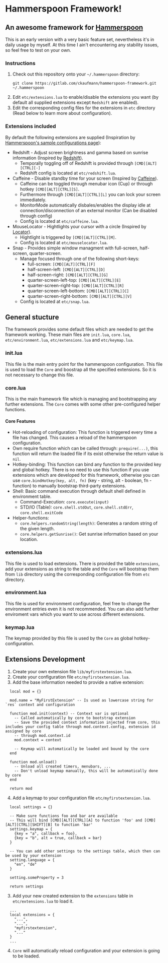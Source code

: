 # Hammerspoon Framework!

## An awesome framework for [Hammerspoon](http://www.hammerspoon.org)

This is an early version with a very basic feature set, nevertheless it's in daily usage by myself.
At this time I ain't encountering any stability issues, so feel free to test on your own.

### Instructions

1. Check out this repository onto your `~/.hammerspoon` directory:
   ```
   git clone https://gitlab.com/ckaufmann/hammerspoon-framework.git ~/.hammerspoon
   ```
2. Edit `etc/extensions.lua` to enable/disable the extensions you want (by default all supplied extensions except `Redshift` are enabled).
3. Edit the corresponding config files for the extensions in `etc` directory (Read below to learn more about configuration).

### Extensions included

By default the following extensions are supplied (Inspiration by [Hammerspoon's sample configurations page](https://github.com/Hammerspoon/hammerspoon/wiki/Sample-Configurations)):

- Redshift - Adjust screen brightness and gamma based on sunrise information (Inspired by [Redshift](https://github.com/jonls/redshift)).
  - Temporally toggling off of Redshift is provided through `[CMD][ALT][CTRL][-]`
  - Redshift config is located at `etc/redshift.lua`.
- Caffeine - Disable standby time for your screen (Inspired by [Caffeine](https://de.wikipedia.org/wiki/Caffeine)).
  - Caffeine can be toggled through menubar icon (Cup) or through hotkey `[CMD][ALT][CTRL][S]`.
  - Furthermore through `[CMD][ALT][CTRL][L]` you can lock your screen immediately.
  - MonitorMode automatically disbales/enables the display idle at connection/disconnection of an external monitor (Can be disabled through config)
  - Config is located at `etc/caffeine.lua`.
- MouseLocator - Hightlights your cursor with a circle (Inspired by [Locator](https://github.com/zzamboni/oh-my-hammerspoon/blob/master/plugins/mouse/locator.lua)).
  - Hightlight is triggered by `[CMD][ALT][CTRL][M]`.
  - Config is located at `etc/mouselocator.lua`.
- Snap - Provides simple window managment with full-screen, half-screen, quarter-screen.
  - Manage focused through one of the following short-keys:
    - full-screen: `[CMD][ALT][CTRL][F]`
    - half-screen-left: `[CMD][ALT][CTRL][D]`
    - half-screen-right: `[CMD][ALT][CTRL][G]`
    - quarter-screen-left-top: `[CMD][ALT][CTRL][E]`
    - quarter-screen-right-top: `[CMD][ALT][CTRL][R]`
    - quarter-screen-left-bottom: `[CMD][ALT][CTRL][C]`
    - quarter-screen-right-bottom: `[CMD][ALT][CTRL][V]`
  - Config is located at `etc/snap.lua`.

## General stucture

The framework provides some default files which are needed to get the framework working. These main files are `init.lua`, `core.lua`, `etc/environment.lua`, `etc/extensions.lua` and `etc/keymap.lua`.

### init.lua

This file is the main entry point for the hammerspoon configuration. This file is used to load the `Core` and boostrap all the specified extensions. So it is not necessary to change this file.

### core.lua

This is the main framework file which is managing and bootstrapping any further extensions. The `Core` comes with some other pre-configured helper functions.

#### Core Features

- Hot-reloading of configuration: This function is triggered every time a file has changed. This causes a reload of the hammerspoon configuration.
- Own require function which can be called through: `prequire(...)`, this function will return the loaded file if its exist otherwise the return value is `nil`.
- Hotkey-binding: This function can bind any function to the provided key and global hotkey. There is no need to use this function if you use extensions which are developed for this framework, otherwise you can use `core.bindHotkey(key, alt, fn)` (key - string, alt - boolean, fn - function) to manually bootstrap third-party extensions.
- Shell: Basic command execution through default shell defined in environment table.
  - Command-Execution: `core.execute(input)`
  - STD/IO (Table): `core.shell.stdOut`, `core.shell.stdErr`, `core.shell.exitCode`
- Helper-functions:
  - `core.helpers.randomString(length)`: Generates a random string of the given length.
  - `core.helpers.getSunrise()`: Get sunrise information based on your location.

### extensions.lua

This file is used to load extensions. There is provided the table `extensions`, add your extensions as string to the table and the `Core` will bootstrap them from `lib` directory using the corresponding configuration file from `etc` directory.

### environment.lua

This file is used for environment configuration, feel free to change the environment entries even it is not recommended. You can also add further enviroment vars which you want to use across different extensions.

### keymap.lua

The keymap provided by this file is used by the `Core` as global hotkey-configuration.

## Extensions Development

1. Create your own extension file `lib/myfirstextension.lua`.
2. Create your configuration file `etc/myfirstextension.lua`.
2. Add the base information needed to provide a native extension:
  ```
    local mod = {}

    mod.name = "MyFirstExtension" -- Is used as lowercase string for `res` context and configuration

    function mod.init(context) -- Context var is optional
      -- Called automatically by core to bootstrap extension
      -- Save the provided context information injected from core, this includes your config table through mod.context.config, extension id assigned by core
      -- through mod.context.id
      mod.context = context

      -- Keymap will automatically be loaded and bound by the core
    end

    function mod.unload()
      -- Unload all created timers, menubars, ...
      -- Don't unload keymap manually, this will be automatically done by core
    end

    return mod
  ```
4. Add a keymap to your configuration file `etc/myfirstextension.lua`.
  ```
    local settings = {}

    -- Make sure functions foo and bar are available
    -- This will bind [CMD][ALT][CTRL][A] to function 'foo' and [CMD][ALT][CTRL][SHIFT][B] to function 'bar'
    settings.keymap = {
      {key = "a", callback = foo},
      {key = "b", alt = true, callback = bar}
    }

    -- You can add other settings to the settings table, which then can be used by your extension
    setting.language = {
      "en", "de"
    }

    setting.someProperty = 3

    return settings
  ```
3. Add your new created extension to the `extensions` table in `etc/extensions.lua` to load it.
  ```
    ...
    local extensions = {
      "...",
      "...",
      "myfirstextension",
      "..."
    }
    ...
  ```
4. `Core` will automatically reload configuration and your extension is going to be loaded.
